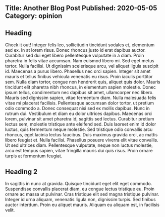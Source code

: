 Title: Another Blog Post
Published: 2020-05-05
Category: opinion
---
## Heading
Check it out! Integer felis leo, sollicitudin tincidunt sodales et, elementum sed ex. In at lorem risus. Donec rhoncus justo id erat dapibus auctor. Curabitur sed dui eget libero pellentesque vulputate in a diam. Proin pharetra in felis vitae accumsan. Nam euismod libero mi. Sed eget metus tortor. Nulla facilisi. Ut dignissim scelerisque arcu, vel aliquet ligula suscipit id. Maecenas a purus libero. Phasellus nec orci sapien. Integer sit amet mauris et tellus finibus vehicula venenatis eu risus. Proin iaculis porttitor sem. Nulla diam tortor, congue non hendrerit quis, aliquet quis dolor. Mauris tincidunt elit pharetra nibh rhoncus, in elementum sapien molestie. Donec ipsum tellus, condimentum nec dapibus sit amet, ullamcorper nec libero.
Mauris sed dignissim sapien, vitae fermentum diam. Nulla malesuada felis vitae mi placerat facilisis. Pellentesque accumsan dolor tortor, ut pretium odio commodo a. Donec consequat nisi sed ex mollis dapibus. Nunc in rutrum dui. Vestibulum et diam eu dolor ultrices dapibus. Maecenas orci lorem, pulvinar sit amet pharetra id, sagittis sed lectus. Curabitur pretium lectus sem, molestie tristique ante eleifend sed. Duis laoreet enim id dolor luctus, quis fermentum neque molestie. Sed tristique odio convallis arcu rhoncus, eget lacinia lectus faucibus. Duis maximus gravida orci, ac mattis libero feugiat et. Nulla facilisi. Phasellus posuere viverra elit vitae convallis. Ut sed ultrices diam. Pellentesque vulputate, neque non luctus molestie, arcu est tempus sapien, vitae fringilla mauris dui quis risus. Proin ornare turpis at fermentum feugiat.
## Heading 2
In sagittis in nunc at gravida. Quisque tincidunt eget elit eget commodo. Suspendisse convallis placerat diam, eu congue lectus tristique eu. Proin ornare ac massa ut pulvinar. Cras tristique elit sed magna tristique pulvinar. Integer id urna aliquam, venenatis ligula non, dignissim turpis. Sed finibus auctor interdum. Proin eu aliquet mauris. Aliquam eu aliquam est, in facilisis velit.
